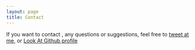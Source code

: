```yaml
---
layout: page
title: Contact
---
```


If you want to contact , any questions or suggestions, feel free to [tweet at me](https://twitter.com/intent/tweet?text=%40pankajdoharey), or [Look At Github profile](https://github.com/metacritical)
